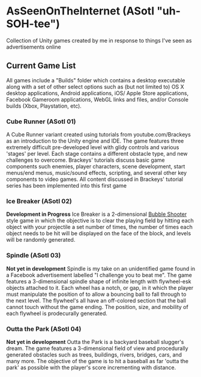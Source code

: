 # AsSeenOnTheInternet (ASotI "uh-SOH-tee")
Collection of Unity games created by me in response to things I've seen as advertisements online

## Current Game List
All games include a "Builds" folder which contains a desktop executable along with a set of other select options such as (but not limited to) OS X desktop applications, Android applications, iOS/ Apple Store applications, Facebook Gameroom applications, WebGL links and files, and/or Console builds (Xbox, Playstation, etc).

### Cube Runner (ASotI 01)
A Cube Runner variant created using tutorials from youtube.com/Brackeys as an introduction to the Unity engine and IDE.
The game features three extremely difficult pre-developed level with glidy controls and various 'stages' per level.
Each stage contains a different obstacle type, and new challenges to overcome.
Brackeys' tutorials discuss basic game components such enemies, player characters, scene development, start menus/end menus,
music/sound effects, scripting, and several other key components to video games.  All content discussed in Brackeys' tutorial series has
been implemented into this first game

### Ice Breaker (ASotI 02)
**Development in Progress**
Ice Breaker is a 2-dimensional [Bubble Shooter](http://www.bubblegame.org/) style game in which the objective is to clear the playing
field by hitting each object with your projectile a set number of times, the number of times each object needs to be hit will be displayed
on the face of the block, and levels will be randomly generated.

### Spindle (ASotI 03)
**Not yet in development**
Spindle is my take on an unidentified game found in a Facebook advertisement labelled "I challenge you to beat me".
The game features a 3-dimensional spindle shape of infinite length with flywheel-esk objects attached to it.  Each wheel has a notch, or
gap, in it which the player must manipulate the position of to allow a bouncing ball to fall through to the next level.  The flywheel's 
all have an off-colored section that the ball cannot touch without the game ending.  The position, size, and mobility of each flywheel is
prodecurally generated.

### Outta the Park (ASotI 04)
**Not yet in development**
Outta the Park is a backyard baseball slugger's dream.  The game features a 3-dimensional field of view and procedurally generated obstacles such as trees, buildings, rivers, bridges, cars, and many more.  The objective of the game is to hit a baseball as far 'outta the park' as possible with the player's score incrementing with distance.  
